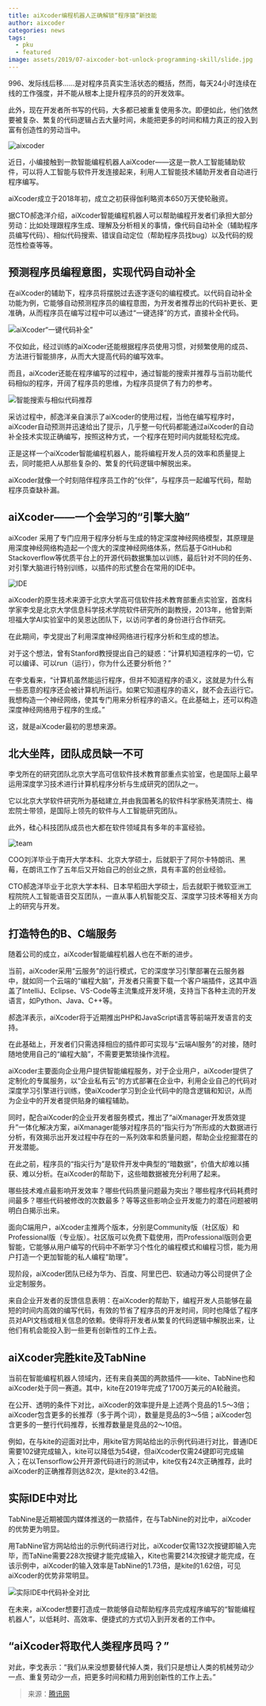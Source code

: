 ```yaml
---
title: aiXcoder编程机器人正确解锁“程序猿”新技能
author: aixcoder
categories: news
tags:
  - pku
  - featured
image: assets/2019/07-aixcoder-bot-unlock-programming-skill/slide.jpg
---
```


996、发际线后移......是对程序员真实生活状态的概括，然而，每天24小时连续在线的工作强度，并不能从根本上提升程序员的的开发效率。

此外，现在开发者所书写的代码，大多都已被重复使用多次。即便如此，他们依然要被复杂、繁复的代码逻辑占去大量时间，未能把更多的时间和精力真正的投入到富有创造性的劳动当中。

![aixcoder](/assets/2019/07-aixcoder-bot-unlock-programming-skill/child.jpg)

近日，小编接触到一款智能编程机器人aiXcoder——这是一款人工智能辅助软件，可以将人工智能与软件开发连接起来，利用人工智能技术辅助开发者自动进行程序编写。

aiXcoder成立于2018年初，成立之初获得伽利略资本650万天使轮融资。

据CTO郝逸洋介绍，aiXcoder智能编程机器人可以帮助编程开发者们承担大部分劳动：比如处理跟程序生成、理解及分析相关的事情，像代码自动补全（辅助程序员编写代码）、相似代码搜索、错误自动定位（帮助程序员找bug）以及代码的规范性检查等等。

## 预测程序员编程意图，实现代码自动补全

在aiXcoder的辅助下，程序员将摆脱过去逐字逐句的编程模式。以代码自动补全功能为例，它能够自动预测程序员的编程意图，为开发者推荐出的代码补更长、更准确，从而程序员在编写过程中可以通过“一键选择”的方式，直接补全代码。

![aiXcoder“一键代码补全”](/assets/2019/07-aixcoder-bot-unlock-programming-skill/complete.jpg)

不仅如此，经过训练的aiXcoder还能根据程序员使用习惯，对频繁使用的成员、方法进行智能排序，从而大大提高代码的编写效率。

而且，aiXcoder还能在程序编写的过程中，通过智能的搜索并推荐与当前功能代码相似的程序，开阔了程序员的思维，为程序员提供了有力的参考。

![智能搜索与相似代码推荐](/assets/2019/07-aixcoder-bot-unlock-programming-skill/search.jpg)

采访过程中，郝逸洋亲自演示了aiXcoder的使用过程，当他在编写程序时，aiXcoder自动预测并迅速给出了提示，几乎整一句代码都能通过aiXcoder的自动补全技术实现正确编写，按照这种方式，一个程序在短时间内就能轻松完成。

正是这样一个aiXcoder智能编程机器人，能将编程开发人员的效率和质量提上去，同时能把人从那些复杂的、繁复的代码逻辑中解脱出来。

aiXcoder就像一个时刻陪伴程序员工作的“伙伴”，与程序员一起编写代码，帮助程序员查缺补漏。

## aiXcoder——一个会学习的“引擎大脑”

aiXcoder 采用了专门应用于程序分析与生成的特定深度神经网络模型，其原理是用深度神经网络构造起一个庞大的深度神经网络体系，然后基于GitHub和Stackoverflow等优质平台上的开源代码数据集加以训练，最后针对不同的任务、对引擎大脑进行特别训练，以插件的形式整合在常用的IDE中。

![IDE](/assets/2019/07-aixcoder-bot-unlock-programming-skill/ide.jpg)

aiXcoder的原生技术来源于北京大学高可信软件技术教育部重点实验室，首席科学家李戈是北京大学信息科学技术学院软件研究所的副教授，2013年，他曾到斯坦福大学AI实验室中的吴恩达团队下，以访问学者的身份进行合作研究。

在此期间，李戈提出了利用深度神经网络进行程序分析和生成的想法。

对于这个想法，曾有Stanford教授提出自己的疑惑：“计算机知道程序的一切，它可以编译、可以run（运行），你为什么还要分析他？”

在李戈看来，“计算机虽然能运行程序，但并不知道程序的语义，这就是为什么有一些恶意的程序还会被计算机所运行。如果它知道程序的语义，就不会去运行它。我想构造一个神经网络，使其专门用来分析程序的语义。在此基础上，还可以构造深度神经网络用于程序的生成。”

这，就是aiXcoder最初的思想来源。

## 北大坐阵，团队成员缺一不可

李戈所在的研究团队北京大学高可信软件技术教育部重点实验室，也是国际上最早运用深度学习技术进行计算机程序分析与生成研究的团队之一。

它以北京大学软件研究所为基础建立,并由我国著名的软件科学家杨芙清院士、梅宏院士带领，是国际上领先的软件与人工智能研究团队。

此外，硅心科技团队成员也大都在软件领域具有多年的丰富经验。

![team](/assets/2019/07-aixcoder-bot-unlock-programming-skill/child2.jpg)

COO刘洋毕业于南开大学本科、北京大学硕士，后就职于了阿尔卡特朗讯、黑莓，在朗讯工作了五年后又开始自己的创业之旅，具有丰富的创业经验。

CTO郝逸洋毕业于北京大学本科、日本早稻田大学硕士，后去就职于微软亚洲工程院院人工智能语音交互团队，一直从事人机智能交互、深度学习技术等相关方向上的研究与开发。

## 打造特色的B、C端服务

随着公司的成立，aiXcoder智能编程机器人也在不断的进步。

当前，aiXcoder采用“云服务”的运行模式，它的深度学习引擎部署在云服务器中，就如同一个云端的“编程大脑”，开发者只需要下载一个客户端插件，这其中涵盖了IntelliJ、Eclipse、VS-Code等主流集成开发环境，支持当下各种主流的开发语言，如Python、Java、C++等。

郝逸洋表示，aiXcoder将于近期推出PHP和JavaScript语言等前端开发语言的支持。

在此基础上，开发者们只需选择相应的插件即可实现与“云端AI服务”的对接，随时随地使用自己的“编程大脑”，不需要更繁琐操作流程。

aiXcoder主要面向企业用户提供智能编程服务，对于企业用户，aiXcoder提供了定制化的专属服务，以“企业私有云”的方式部署在企业中，利用企业自己的代码对深度学习引擎进行训练，使aiXcoder学习到企业代码中的隐含逻辑和知识，从而为企业中的开发者提供贴身的编程辅助。

同时，配合aiXcoder的企业开发者服务模式，推出了“aiXmanager开发质效提升”一体化解决方案，aiXmanager能够对程序员的“指尖行为”所形成的大数据进行分析，有效揭示出开发过程中存在的一系列效率和质量问题，帮助企业挖掘潜在的开发潜能。

在此之前，程序员的“指尖行为”是软件开发中典型的“暗数据”，价值大却难以捕获、难以分析。在aiXcoder的帮助下，这些暗数据被充分利用了起来。

哪些技术难点最影响开发效率？哪些代码质量问题最为突出？哪些程序代码耗费时间最多？哪些代码被修改的次数最多？等等这些影响企业开发能力的潜在问题被明明白白揭示出来。

面向C端用户，aiXcoder主推两个版本，分别是Community版（社区版）和Professional版（专业版）。社区版可以免费下载使用，而Professional版则会更智能，它能够从用户编写的代码中不断学习个性化的编程模式和编程习惯，能为用户打造一个更加智能的私人编程“助理”。

现阶段，aiXcoder团队已经为华为、百度、阿里巴巴、软通动力等公司提供了企业定制服务。

来自企业开发者的反馈信息表明：在aiXcoder的帮助下，编程开发人员能够在最短的时间内高效的编写代码，有效的节省了程序员的开发时间，同时也降低了程序员对API文档或相关信息的依赖。使得将开发者从繁复的代码逻辑中解脱出来，让他们有机会能投入到一些更有创新性的工作上去。

## aiXcoder完胜kite及TabNine

当前在智能编程机器人领域内，还有来自美国的两款插件——kite、TabNine也和aiXcoder处于同一赛道。其中，kite在2019年完成了1700万美元的A轮融资。

在公开、透明的条件下对比，aiXcoder的效率提升是上述两个竞品的1.5～3倍；aiXcoder包含更多的长推荐（多于两个词），数量是竞品的3～5倍；aiXcoder包含更多的一整行代码推荐，长推荐数量是竞品的2～10倍。

例如，在与kite的迎面对比中，用kite官方网站给出的示例代码进行对比，普通IDE需要102键完成输入，kite可以降低为54键，但aiXcoder仅需24键即可完成输入；在以Tensorflow公开开源代码进行的测试中，kite仅有24次正确推荐，此时aiXcoder的正确推荐则达82次，是kite的3.42倍。

## 实际IDE中对比

TabNine是近期被国内媒体推送的一款插件，在与TabNine的对比中，aiXcoder的优势更为明显。

用TabNine官方网站给出的示例代码进行对比，aiXcoder仅需132次按键即输入完毕，而TaNine需要228次按键才能完成输入，Kite也需要214次按键才能完成，在该示例中，aiXcoder的输入效率是TabNine的1.73倍，是kite的1.62倍，可见aiXcoder的优势非常明显。

![实际IDE中代码补全对比](/assets/2019/07-aixcoder-bot-unlock-programming-skill/fast.jpg)

在未来，aiXcoder想要打造成一款能够自动帮助程序员完成程序编写的“智能编程机器人”，以低耗时、高效率、便捷式的方式切入到开发者的工作中。

## “aiXcoder将取代人类程序员吗？”

对此，李戈表示：“我们从来没想要替代掉人类，我们只是想让人类的机械劳动少一点、重复劳动少一点，把更多时间和精力用到创新性的工作上去。”

> 来源：[腾讯网](https://new.qq.com/rain/a/20190730A0HASK)
